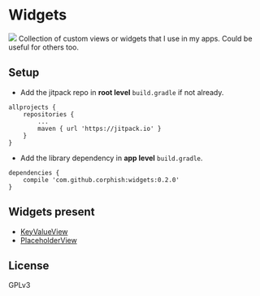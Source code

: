 # Widgets
[![](https://jitpack.io/v/corphish/widgets-ktx.svg)](https://jitpack.io/#corphish/widgets-ktx)
Collection of custom views or widgets that I use in my apps.
Could be useful for others too.

## Setup
- Add the jitpack repo in __root level__ `build.gradle` if not already.
```
allprojects {
	repositories {
		...
		maven { url 'https://jitpack.io' }
	}
}
```
- Add the library dependency in __app level__ `build.gradle`.
```
dependencies {
	compile 'com.github.corphish:widgets:0.2.0'
}
```

## Widgets present
- [KeyValueView](https://github.com/corphish/widgets-ktx/blob/master/widgets-ktx/docs/KeyValueView.md)
- [PlaceholderView](https://github.com/corphish/widgets-ktx/blob/master/widgets-ktx/docs/PlaceholderView.md)

## License
GPLv3
